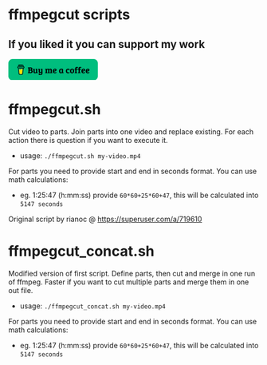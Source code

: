 # ffmpegcut scripts

## If you liked it you can support my work
[!["Buy Me A Coffee"](https://raw.githubusercontent.com/michal-repo/random_stuff/refs/heads/main/bmac_small.png)](https://buymeacoffee.com/michaldev)




# ffmpegcut.sh 

Cut video to parts. Join parts into one video and replace existing. For each action there is question if you want to execute it.
 * usage: 
  `./ffmpegcut.sh my-video.mp4`

For parts you need to provide start and end in seconds format. You can use math calculations:
  * eg. 1:25:47 (h:mm:ss) provide `60*60+25*60+47`, this will be calculated into `5147 seconds`

Original script by rianoc @ https://superuser.com/a/719610


# ffmpegcut_concat.sh 

Modified version of first script.
Define parts, then cut and merge in one run of ffmpeg. Faster if you want to cut multiple parts and merge them in one out file.
 * usage: 
  `./ffmpegcut_concat.sh my-video.mp4`

For parts you need to provide start and end in seconds format. You can use math calculations:
  * eg. 1:25:47 (h:mm:ss) provide `60*60+25*60+47`, this will be calculated into `5147 seconds`
